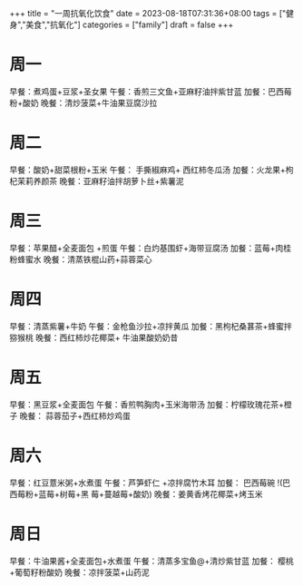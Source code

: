 +++
title = "一周抗氧化饮食"
date = 2023-08-18T07:31:36+08:00
tags = ["健身","美食","抗氧化"]
categories = ["family"]
draft = false
+++


# 周一 
早餐：煮鸡蛋+豆浆+圣女果 
午餐：香煎三文鱼+亚麻籽油拌紫甘蓝 
加餐：巴西莓粉+酸奶 
晚餐：清炒菠菜+牛油果豆腐沙拉 

# 周二 
早餐：酸奶+甜菜根粉+玉米 
午餐： 手撕椒麻鸡+ 西红柿冬瓜汤 
加餐：火龙果+枸杞茉莉养颜茶 
晚餐：亚麻籽油拌胡萝卜丝+紫薯泥 

# 周三 
早餐：苹果醋+全麦面包 +煎蛋 
午餐：白灼基围虾+海带豆腐汤 
加餐：蓝莓+肉桂粉蜂蜜水 
晚餐：清蒸铁棍山药+蒜蓉菜心 

# 周四 
早餐：清蒸紫薯+牛奶
午餐：金枪鱼沙拉+凉拌黄瓜 
加餐：黑枸杞桑葚茶+蜂蜜拌猕猴桃 
晚餐：西红柿炒花椰菜+ 牛油果酸奶奶昔 

# 周五 
早餐：黑豆浆+全麦面包 
午餐：香煎鸭胸肉+玉米海带汤 
加餐：柠檬玫瑰花茶+橙子 
晚餐： 蒜蓉茄子+西红柿炒鸡蛋 

# 周六 
早餐：红豆薏米粥+水煮蛋 
午餐：芦笋虾仁 +凉拌腐竹木耳 
加餐： 巴西莓碗 !(巴西莓粉+蓝莓+树莓+黑 莓+蔓越莓+酸奶) 
晚餐：姜黄香烤花椰菜+烤玉米 

# 周日 
早餐：牛油果酱+全麦面包+水煮蛋 
午餐：清蒸多宝鱼@+清炒紫甘蓝 
加餐： 樱桃+葡萄籽粉酸奶 
晚餐：凉拌菠菜+山药泥